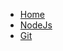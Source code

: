 <!-- docs/_sidebar.md -->

* [Home](/README.md)
* [NodeJs](/docs/NodeJs/README.md)
* [Git](/docs/README.md)
